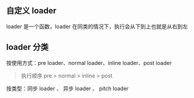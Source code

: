 <!--
 * @Author: jack.lu
 * @Date: 2022-10-31 09:57:43
 * @LastEditTime: 2022-10-31 11:07:08
 * @LastEditors: jack.lu
 * @Description: just do it
 * @FilePath: /demo/webpack/demo/loader/customerize/readme.md
-->

## 自定义 loader

loader 是一个函数，loader 在同类的情况下，执行会从下到上也就是从右到左

## loader 分类

按使用方式：pre loader、normal loader、inline loader、post loader

> 执行顺序 pre > normal > inline > post

按类型：同步 loader 、 异步 loader 、 pitch loader
